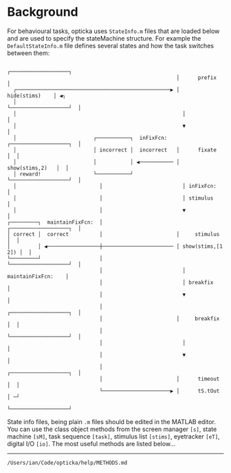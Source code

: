 # Background

For behavioural tasks, opticka uses `StateInfo.m` files that are loaded below and are used to specify the stateMachine structure. For example the `DefaultStateInfo.m` file defines several states and how the task switches between them:

```
                                                       ┌───────────────────┐
                                                       │      prefix       │
  ┌──────────────────────────────────────────────────▶ │    hide(stims)    │ ◀┐
  │                                                    └───────────────────┘  │
  │                                                      │                    │
  │                                                      ▼                    │
  │                         ┌───────────┐  inFixFcn:   ┌───────────────────┐  │
  │                         │ incorrect │  incorrect   │      fixate       │  │
  │                         │           │ ◀─────────── │   show(stims,2)   │  │
  │ reward!                 └───────────┘              └───────────────────┘  │
  │                           │                          │ inFixFcn:          │
  │                           │                          │ stimulus           │
  │                           │                          ▼                    │
┌─────────┐  maintainFixFcn:  │                        ┌───────────────────┐  │
│ correct │  correct          │                        │     stimulus      │  │
│         │ ◀─────────────────┼─────────────────────── │ show(stims,[1 2]) │  │
└─────────┘                   │                        └───────────────────┘  │
                              │                          │ maintainFixFcn:    │
                              │                          │ breakfix           │
                              │                          ▼                    │
                              │                        ┌───────────────────┐  │
                              │                        │     breakfix      │  │
                              │                        └───────────────────┘  │
                              │                          │                    │
                              │                          ▼                    │
                              │                        ┌───────────────────┐  │
                              │                        │      timeout      │  │
                              └──────────────────────▶ │      tS.tOut      │ ─┘
                                                       └───────────────────┘
```

State info files, being plain `.m` files should be edited in the MATLAB editor. You can use the class object methods from the screen manager `[s]`, state machine `[sM]`, task sequence `[task]`, stimulus list `[stims]`, eyetracker `[eT]`, digital I/O `[io]`. The most useful methods are listed below…

----------------------------------------------

```{.include}
/Users/ian/Code/opticka/help/METHODS.md
```

<!--
digraph{
    prefix[label="prefix\nhide(stims)"];
    fixate[label="fixate\nshow(stims,2)"];
    stimulus[label="stimulus\nshow(stims,[1 2])"];
    prefix -> fixate;
    fixate -> stimulus[label="inFixFcn:\nstimulus"];
    fixate -> incorrect[label="inFixFcn:\nincorrect"];
    stimulus -> correct[label="maintainFixFcn:\ncorrect"];
    stimulus -> breakfix[label="maintainFixFcn:\nbreakfix"];;
    correct -> prefix [label="rewarded"];
    breakfix -> timeout;
    incorrect -> timeout;
    timeout -> prefix;
} -->
